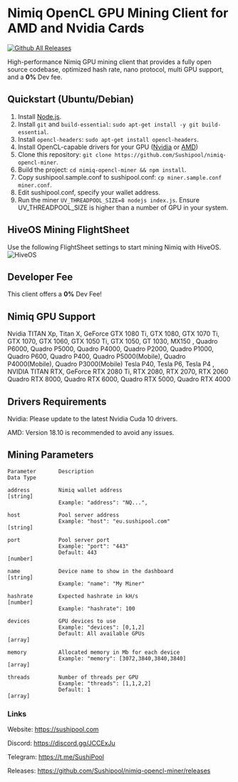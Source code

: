 # Nimiq OpenCL GPU Mining Client for AMD and Nvidia Cards
[![Github All Releases](https://img.shields.io/github/downloads/Sushipool/nimiq-opencl-miner/total.svg)]()

High-performance Nimiq GPU mining client that provides a fully open source codebase, optimized hash rate, nano protocol, multi GPU support, and a **0%** Dev fee.
## Quickstart (Ubuntu/Debian)

1. Install [Node.js](https://github.com/nodesource/distributions/blob/master/README.md#debinstall).
2. Install `git` and `build-essential`: `sudo apt-get install -y git build-essential`.
3. Install `opencl-headers`: `sudo apt-get install opencl-headers`.
4. Install OpenCL-capable drivers for your GPU ([Nvidia](https://www.nvidia.com/Download/index.aspx) or [AMD](https://www.amd.com/en/support))
5. Clone this repository: `git clone https://github.com/Sushipool/nimiq-opencl-miner`.
6. Build the project: `cd nimiq-opencl-miner && npm install`.
7. Copy sushipool.sample.conf to sushipool.conf: `cp miner.sample.conf miner.conf`.
8. Edit sushipool.conf, specify your wallet address.
9. Run the miner `UV_THREADPOOL_SIZE=8 nodejs index.js`. Ensure UV_THREADPOOL_SIZE is higher than a number of GPU in your system.

## HiveOS Mining FlightSheet
Use the following FlightSheet settings to start mining Nimiq with HiveOS.
![HiveOS](https://github.com/Sushipool/nimiq-opencl-miner/blob/master/hiveos-flightsheet.png?raw=true)


## Developer Fee
This client offers a **0%** Dev Fee!

## Nimiq GPU Support
Nvidia TITAN Xp, Titan X, GeForce GTX 1080 Ti, GTX 1080, GTX 1070 Ti, GTX 1070, GTX 1060, GTX 1050 Ti, GTX 1050, GT 1030, MX150 , Quadro P6000, Quadro P5000, Quadro P4000, Quadro P2000, Quadro P1000, Quadro P600, Quadro P400, Quadro P5000(Mobile), Quadro P4000(Mobile), Quadro P3000(Mobile)     Tesla P40, Tesla P6, Tesla P4 ,  NVIDIA TITAN RTX, GeForce RTX 2080 Ti, RTX 2080, RTX 2070, RTX 2060     Quadro RTX 8000, Quadro RTX 6000, Quadro RTX 5000, Quadro RTX 4000

## Drivers Requirements
Nvidia: Please update to the latest Nvidia Cuda 10 drivers.

AMD: Version 18.10 is recommended to avoid any issues.

## Mining Parameters

```
Parameter       Description                                            Data Type

address         Nimiq wallet address                                    [string]
                Example: "address": "NQ...",

host            Pool server address
                Example: "host": "eu.sushipool.com"                     [string]
                
port            Pool server port
                Example: "port": "443"
                Default: 443                                            [number]
                
name            Device name to show in the dashboard                    [string]
                Example: "name": "My Miner"
                
hashrate        Expected hashrate in kH/s                               [number]
                Example: "hashrate": 100
                
devices         GPU devices to use
                Example: "devices": [0,1,2]
                Default: All available GPUs                              [array]
                
memory          Allocated memory in Mb for each device
                Example: "memory": [3072,3840,3840,3840]                 [array]
                
threads         Number of threads per GPU
                Example: "threads": [1,1,2,2]
                Default: 1                                               [array]
```

### Links
Website: https://sushipool.com

Discord: https://discord.gg/JCCExJu

Telegram: https://t.me/SushiPool

Releases: https://github.com/Sushipool/nimiq-opencl-miner/releases
